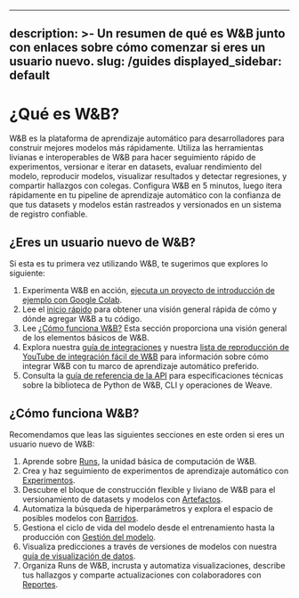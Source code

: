 

---
description: >-
  Un resumen de qué es W&B junto con enlaces sobre cómo comenzar
  si eres un usuario nuevo.
slug: /guides
displayed_sidebar: default
---

# ¿Qué es W&B?

W&B es la plataforma de aprendizaje automático para desarrolladores para construir mejores modelos más rápidamente. Utiliza las herramientas livianas e interoperables de W&B para hacer seguimiento rápido de experimentos, versionar e iterar en datasets, evaluar rendimiento del modelo, reproducir modelos, visualizar resultados y detectar regresiones, y compartir hallazgos con colegas.
Configura W&B en 5 minutos, luego itera rápidamente en tu pipeline de aprendizaje automático con la confianza de que tus datasets y modelos están rastreados y versionados en un sistema de registro confiable.

<!-- ![](@site/static/images/general/diagram_2021.png) -->

## ¿Eres un usuario nuevo de W&B?

Si esta es tu primera vez utilizando W&B, te sugerimos que explores lo siguiente:

1. Experimenta W&B en acción, [ejecuta un proyecto de introducción de ejemplo con Google Colab](http://wandb.me/intro).
1. Lee el [inicio rápido](../quickstart.md) para obtener una visión general rápida de cómo y dónde agregar W&B a tu código.
1. Lee [¿Cómo funciona W&B?](#how-does-weights--biases-work) Esta sección proporciona una visión general de los elementos básicos de W&B.
1. Explora nuestra [guía de integraciones](./integrations/intro.md) y nuestra [lista de reproducción de YouTube de integración fácil de W&B](https://www.youtube.com/playlist?list=PLD80i8An1OEGDADxOBaH71ZwieZ9nmPGC) para información sobre cómo integrar W&B con tu marco de aprendizaje automático preferido.
1. Consulta la [guía de referencia de la API](../ref/README.md) para especificaciones técnicas sobre la biblioteca de Python de W&B, CLI y operaciones de Weave.

## ¿Cómo funciona W&B?

Recomendamos que leas las siguientes secciones en este orden si eres un usuario nuevo de W&B:

1. Aprende sobre [Runs](./runs/intro.md), la unidad básica de computación de W&B.
2. Crea y haz seguimiento de experimentos de aprendizaje automático con [Experimentos](./track/intro.md).
3. Descubre el bloque de construcción flexible y liviano de W&B para el versionamiento de datasets y modelos con [Artefactos](./artifacts/intro.md).
4. Automatiza la búsqueda de hiperparámetros y explora el espacio de posibles modelos con [Barridos](./sweeps/intro.md).
5. Gestiona el ciclo de vida del modelo desde el entrenamiento hasta la producción con [Gestión del modelo](./models/intro.md).
6. Visualiza predicciones a través de versiones de modelos con nuestra [guía de visualización de datos](./data-vis/intro.md).
7. Organiza Runs de W&B, incrusta y automatiza visualizaciones, describe tus hallazgos y comparte actualizaciones con colaboradores con [Reportes](./reports/intro.md).